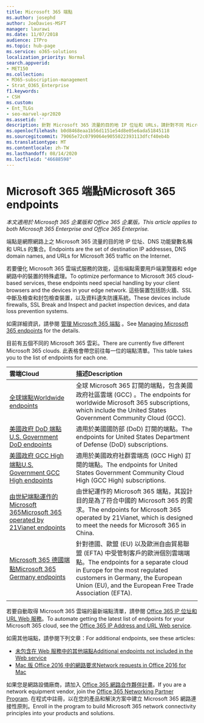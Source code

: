 ```yaml
---
title: Microsoft 365 端點
ms.author: josephd
author: JoeDavies-MSFT
manager: laurawi
ms.date: 11/07/2018
audience: ITPro
ms.topic: hub-page
ms.service: o365-solutions
localization_priority: Normal
search.appverid:
- MET150
ms.collection:
- M365-subscription-management
- Strat_O365_Enterprise
f1.keywords:
- CSH
ms.custom:
- Ent_TLGs
- seo-marvel-apr2020
ms.assetid: ''
description: 針對 Microsoft 365 流量的目的地 IP 位址和 URLs，請針對不同 Microsoft 365 雲端的網際網路端點使用此清單文章。
ms.openlocfilehash: b0d8468eaa1b56d1151e54d8e05e6ada51845118
ms.sourcegitcommit: 79065e72c0799064e9055022393113dfcf40eb4b
ms.translationtype: MT
ms.contentlocale: zh-TW
ms.lasthandoff: 08/14/2020
ms.locfileid: "46688598"
---
```

# <a name="microsoft-365-endpoints"></a><span data-ttu-id="d5d5b-103">Microsoft 365 端點</span><span class="sxs-lookup"><span data-stu-id="d5d5b-103">Microsoft 365 endpoints</span></span>

<span data-ttu-id="d5d5b-104">*本文適用於 Microsoft 365 企業版和 Office 365 企業版。*</span><span class="sxs-lookup"><span data-stu-id="d5d5b-104">*This article applies to both Microsoft 365 Enterprise and Office 365 Enterprise.*</span></span>

<span data-ttu-id="d5d5b-105">端點是網際網路上之 Microsoft 365 流量的目的地 IP 位址、DNS 功能變數名稱和 URLs 的集合。</span><span class="sxs-lookup"><span data-stu-id="d5d5b-105">Endpoints are the set of destination IP addresses, DNS domain names, and URLs for Microsoft 365 traffic on the Internet.</span></span> 

<span data-ttu-id="d5d5b-106">若要優化 Microsoft 365 雲端式服務的效能，這些端點需要用戶端瀏覽器和 edge 網路中的裝置的特殊處理。</span><span class="sxs-lookup"><span data-stu-id="d5d5b-106">To optimize performance to Microsoft 365 cloud-based services, these endpoints need special handling by your client browsers and the devices in your edge network.</span></span> <span data-ttu-id="d5d5b-107">這些裝置包括防火牆、SSL 中斷及檢查和封包檢查裝置，以及資料遺失防護系統。</span><span class="sxs-lookup"><span data-stu-id="d5d5b-107">These devices include firewalls, SSL Break and Inspect and packet inspection devices, and data loss prevention systems.</span></span>

<span data-ttu-id="d5d5b-108">如需詳細資訊，請參閱 [管理 Microsoft 365 端點](managing-office-365-endpoints.md) 。</span><span class="sxs-lookup"><span data-stu-id="d5d5b-108">See [Managing Microsoft 365 endpoints](managing-office-365-endpoints.md) for the details.</span></span>

<span data-ttu-id="d5d5b-109">目前有五個不同的 Microsoft 365 雲彩。</span><span class="sxs-lookup"><span data-stu-id="d5d5b-109">There are currently five different Microsoft 365 clouds.</span></span> <span data-ttu-id="d5d5b-110">此表格會帶您前往每一位的端點清單。</span><span class="sxs-lookup"><span data-stu-id="d5d5b-110">This table takes you to the list of endpoints for each one.</span></span>

| <span data-ttu-id="d5d5b-111">雲端</span><span class="sxs-lookup"><span data-stu-id="d5d5b-111">Cloud</span></span> | <span data-ttu-id="d5d5b-112">描述</span><span class="sxs-lookup"><span data-stu-id="d5d5b-112">Description</span></span> |
|:-------|:-----|
| [<span data-ttu-id="d5d5b-113">全球端點</span><span class="sxs-lookup"><span data-stu-id="d5d5b-113">Worldwide endpoints</span></span>](urls-and-ip-address-ranges.md) | <span data-ttu-id="d5d5b-114">全球 Microsoft 365 訂閱的端點，包含美國政府社區雲端 (GCC) 。</span><span class="sxs-lookup"><span data-stu-id="d5d5b-114">The endpoints for worldwide Microsoft 365 subscriptions, which include the United States Government Community Cloud (GCC).</span></span> |
| [<span data-ttu-id="d5d5b-115">美國政府 DoD 端點</span><span class="sxs-lookup"><span data-stu-id="d5d5b-115">U.S. Government DoD endpoints</span></span>](microsoft-365-u-s-government-dod-endpoints.md) | <span data-ttu-id="d5d5b-116">適用於美國國防部 (DoD) 訂閱的端點。</span><span class="sxs-lookup"><span data-stu-id="d5d5b-116">The endpoints for United States Department of Defense (DoD) subscriptions.</span></span> |
| [<span data-ttu-id="d5d5b-117">美國政府 GCC High 端點</span><span class="sxs-lookup"><span data-stu-id="d5d5b-117">U.S. Government GCC High endpoints</span></span>](microsoft-365-u-s-government-gcc-high-endpoints.md) | <span data-ttu-id="d5d5b-118">適用於美國政府社群雲端高 (GCC High) 訂閱的端點。</span><span class="sxs-lookup"><span data-stu-id="d5d5b-118">The endpoints for United States Government Community Cloud High (GCC High) subscriptions.</span></span> |
| [<span data-ttu-id="d5d5b-119">由世紀端點運作的 Microsoft 365</span><span class="sxs-lookup"><span data-stu-id="d5d5b-119">Microsoft 365 operated by 21Vianet endpoints</span></span>](urls-and-ip-address-ranges-21vianet.md) | <span data-ttu-id="d5d5b-120">由世紀運作的 Microsoft 365 端點，其設計目的是為了符合中國的 Microsoft 365 的需求。</span><span class="sxs-lookup"><span data-stu-id="d5d5b-120">The endpoints for Microsoft 365 operated by 21Vianet, which is designed to meet the needs for Microsoft 365 in China.</span></span> |
| [<span data-ttu-id="d5d5b-121">Microsoft 365 德國端點</span><span class="sxs-lookup"><span data-stu-id="d5d5b-121">Microsoft 365 Germany endpoints</span></span>](microsoft-365-germany-endpoints.md) | <span data-ttu-id="d5d5b-122">針對德國、歐盟 (EU) 以及歐洲自由貿易聯盟 (EFTA) 中受管制客戶的歐洲個別雲端端點。</span><span class="sxs-lookup"><span data-stu-id="d5d5b-122">The endpoints for a separate cloud in Europe for the most regulated customers in Germany, the European Union (EU), and the European Free Trade Association (EFTA).</span></span> |
|||

<span data-ttu-id="d5d5b-123">若要自動取得 Microsoft 365 雲端的最新端點清單，請參閱 [Office 365 IP 位址和 URL Web 服務](microsoft-365-ip-web-service.md)。</span><span class="sxs-lookup"><span data-stu-id="d5d5b-123">To automate getting the latest list of endpoints for your Microsoft 365 cloud, see the [Office 365 IP Address and URL Web service](microsoft-365-ip-web-service.md).</span></span>

<span data-ttu-id="d5d5b-124">如需其他端點，請參閱下列文章：</span><span class="sxs-lookup"><span data-stu-id="d5d5b-124">For additional endpoints, see these articles:</span></span>

- [<span data-ttu-id="d5d5b-125">未包含在 Web 服務中的其他端點</span><span class="sxs-lookup"><span data-stu-id="d5d5b-125">Additional endpoints not included in the Web service</span></span>](additional-office365-ip-addresses-and-urls.md)
- [<span data-ttu-id="d5d5b-126">Mac 版 Office 2016 中的網路要求</span><span class="sxs-lookup"><span data-stu-id="d5d5b-126">Network requests in Office 2016 for Mac</span></span>](network-requests-in-office-2016-for-mac.md)

<span data-ttu-id="d5d5b-127">如果您是網路設備廠商，請加入 [Office 365 網路合作夥伴計畫](microsoft-365-networking-partner-program.md)。</span><span class="sxs-lookup"><span data-stu-id="d5d5b-127">If you are a network equipment vendor, join the [Office 365 Networking Partner Program](microsoft-365-networking-partner-program.md).</span></span> <span data-ttu-id="d5d5b-128">在程式中註冊，以在您的產品和解決方案中建立 Microsoft 365 網路連接性原則。</span><span class="sxs-lookup"><span data-stu-id="d5d5b-128">Enroll in the program to build Microsoft 365 network connectivity principles into your products and solutions.</span></span> 
